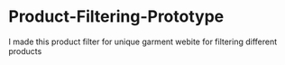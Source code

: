 # Product-Filtering-Prototype
I made this product filter for unique garment webite for filtering different products
